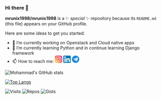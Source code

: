 ### Hi there 👋


**mrunix1998/mrunix1998** is a ✨ _special_ ✨ repository because its `README.md` (this file) appears on your GitHub profile.

Here are some ideas to get you started:

- 🔭 I’m currently working on Openstack and Cloud native apps
- 🌱 I’m currently learning Python and in continue learning Django framework 
- 📫 How to reach me:
[![alt text](images/instagram.png)][1]   [![alt text](images/linkedin.png)][2]  [![alt text](images/telgram.png)][3]


[1]: https://www.instagram.com/mohammad331saleh
[2]: https://www.linkedin.com/in/mrunix1998
[3]: https://t.me/mrunix1998



![Mohammad's GitHub stats](https://github-readme-stats.vercel.app/api?username=mrunix1998&show_icons=true&theme=radical)


<!-- [![Readme Card](https://github-readme-stats.vercel.app/api/pin/?username=mrunix1998&show_owner=true&repo=authman&theme=tokyonight)](https://github.com/anuraghazra/github-readme-stats) -->


<!-- [![Top Langs](https://github-readme-stats.vercel.app/api/top-langs/?username=mrunix1998&langs_count=8&theme=merko)](https://github.com/anuraghazra/github-readme-stats) -->
[![Top Langs](https://github-readme-stats.vercel.app/api/top-langs/?username=mrunix1998&layout=compact&theme=gruvbox)](https://github.com/anuraghazra/github-readme-stats)


![Visits](https://badges.pufler.dev/visits/mrunix1998/mrunix1998)
![Repos](https://badges.pufler.dev/repos/mrunix1998)
![Gists](https://badges.pufler.dev/gists/mrunix1998)

